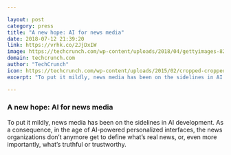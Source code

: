 ```yaml
---

layout: post
category: press
title: "A new hope: AI for news media"
date: 2018-07-12 21:39:20
link: https://vrhk.co/2JjDxIW
image: https://techcrunch.com/wp-content/uploads/2018/04/gettyimages-826696402.jpg?w=599
domain: techcrunch.com
author: "TechCrunch"
icon: https://techcrunch.com/wp-content/uploads/2015/02/cropped-cropped-favicon-gradient.png?w=180
excerpt: "To put it mildly, news media has been on the sidelines in AI development. As a consequence, in the age of AI-powered personalized interfaces, the news organizations don’t anymore get to define what’s real news, or, even more importantly, what’s truthful or trustworthy."

---
```


### A new hope: AI for news media

To put it mildly, news media has been on the sidelines in AI development. As a consequence, in the age of AI-powered personalized interfaces, the news organizations don’t anymore get to define what’s real news, or, even more importantly, what’s truthful or trustworthy.